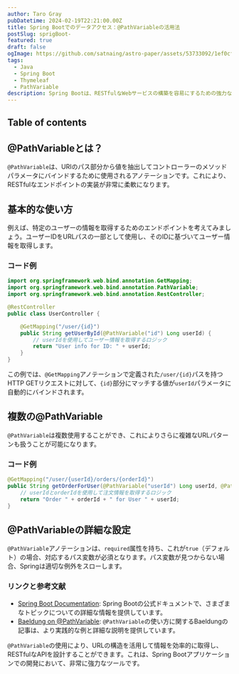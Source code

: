 ```yaml
---
author: Taro Gray
pubDatetime: 2024-02-19T22:21:00.00Z
title: Spring Bootでのデータアクセス：@PathVariableの活用法
postSlug: sprigBoot-
featured: true
draft: false
ogImage: https://github.com/satnaing/astro-paper/assets/53733092/1ef0cf03-8137-4d67-ac81-84a032119e3a
tags:
  - Java
  - Spring Boot
  - Thymeleaf
  - PathVariable
description: Spring Bootは、RESTfulなWebサービスの構築を容易にするための強力なフレームワークです。その中心的な機能の一つが、URLから直接変数を取得する`@PathVariable`アノテーションのサポートです。このブログでは、`@PathVariable`の使い方とその効果的な活用方法について、中級者向けに解説します。
---
```


## Table of contents

## @PathVariableとは？

`@PathVariable`は、URIのパス部分から値を抽出してコントローラーのメソッドパラメータにバインドするために使用されるアノテーションです。これにより、RESTfulなエンドポイントの実装が非常に柔軟になります。

## 基本的な使い方

例えば、特定のユーザーの情報を取得するためのエンドポイントを考えてみましょう。ユーザーIDをURLパスの一部として使用し、そのIDに基づいてユーザー情報を取得します。

### コード例

```java
import org.springframework.web.bind.annotation.GetMapping;
import org.springframework.web.bind.annotation.PathVariable;
import org.springframework.web.bind.annotation.RestController;

@RestController
public class UserController {

    @GetMapping("/user/{id}")
    public String getUserById(@PathVariable("id") Long userId) {
        // userIdを使用してユーザー情報を取得するロジック
        return "User info for ID: " + userId;
    }
}
```

この例では、`@GetMapping`アノテーションで定義された`/user/{id}`パスを持つHTTP GETリクエストに対して、`{id}`部分にマッチする値が`userId`パラメータに自動的にバインドされます。

## 複数の@PathVariable

`@PathVariable`は複数使用することができ、これによりさらに複雑なURLパターンも扱うことが可能になります。

### コード例

```java
@GetMapping("/user/{userId}/orders/{orderId}")
public String getOrderForUser(@PathVariable("userId") Long userId, @PathVariable("orderId") Long orderId) {
    // userIdとorderIdを使用して注文情報を取得するロジック
    return "Order " + orderId + " for User " + userId;
}
```

## @PathVariableの詳細な設定

`@PathVariable`アノテーションは、`required`属性を持ち、これが`true`（デフォルト）の場合、対応するパス変数が必須となります。パス変数が見つからない場合、Springは適切な例外をスローします。

### リンクと参考文献

- [Spring Boot Documentation](https://docs.spring.io/spring-boot/docs/current/reference/htmlsingle/): Spring Bootの公式ドキュメントで、さまざまなトピックについての詳細な情報を提供しています。
- [Baeldung on @PathVariable](https://www.baeldung.com/spring-pathvariable): `@PathVariable`の使い方に関するBaeldungの記事は、より実践的な例と詳細な説明を提供しています。

`@PathVariable`の使用により、URLの構造を活用して情報を効率的に取得し、RESTfulなAPIを設計することができます。これは、Spring Bootアプリケーションでの開発において、非常に強力なツールです。
